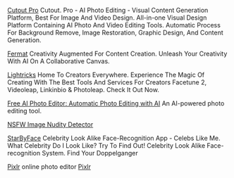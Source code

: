 
[Cutout Pro](http://www.cutout.pro)
Cutout. Pro - AI Photo Editing - Visual Content Generation Platform, Best For Image And Video Design. All-in-one Visual Design Platform Containing AI Photo And Video Editing Tools. Automatic Process For Background Remove, Image Restoration, Graphic Design, And Content Generation.

[Fermat](http://fermat.ws)
Creativity Augmented For Content Creation. Unleash Your Creativity With AI On A Collaborative Canvas.

[Lightricks](http://www.lightricks.com)
Home To Creators Everywhere. Experience The Magic Of Creating With The Best Tools And Services For Creators Facetune 2, Videoleap, Linkinbio & Photoleap. Check It Out Now.

[Free AI Photo Editor: Automatic Photo Editing with AI](https://photoeditor.ai/)
An AI-powered photo editing tool.

[NSFW Image Nudity Detector](https://nsfw.haschek.at/)

[StarByFace](http://starbyface.com)
Celebrity Look Alike Face-Recognition App - Celebs Like Me. What Celebrity Do I Look Like? Try To Find Out! Celebrity Look Alike Face-recognition System. Find Your Doppelganger

[Pixlr](https://www.pixlr.com/)
online photo editor
[Pixlr](https://pixlr.com/editor/)
